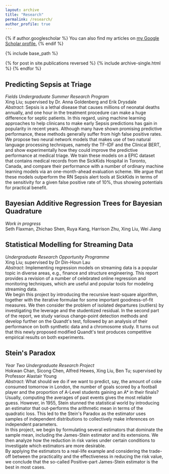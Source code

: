 ```yaml
---
layout: archive
title: "Research"
permalink: /research/
author_profile: true
---
```


{% if author.googlescholar %}
  You can also find my articles on <u><a href="{{author.googlescholar}}">my Google Scholar profile</a>.</u>
{% endif %}

{% include base_path %}

{% for post in site.publications reversed %}
  {% include archive-single.html %}
{% endfor %}

## Predicting Sepsis at Triage
_Fields Undergraduate Summer Research Program_ \
Xing Liu; supervised by Dr. Anna Goldenberg and Erik Drysdale \
_Abstract_: Sepsis is a lethal disease that causes millions of neonatal deaths annually, and one hour in the treatment procedure can make a huge difference for septic patients. In this regard, using machine learning approaches to help clinicans to make early Sepsis predictions has gain in popularity in recent years. Although many have shown promising predictive performance, these methods generally suffer from high false positive rates. We propose two neural network models that makes use of two natural language processing techniques, namely the TF-IDF and the Clinical BERT, and show experimentally how they could improve the predictive performance at medical triage. We train these models on a EPIC dataset that contains medical records from the SickKids Hospital in Toronto, Canada, and compare their performance with a number of ordinary machine learning models via an one-month-ahead evaluation scheme. We argue that these models outperform the RN Sepsis alert tools at SickKids in terms of the sensitivity for a given false positive rate of 10\%, thus showing potentials for practical benefit.


## Bayesian Additive Regression Trees for Bayesian Quadrature
_Work in progress_ \
Seth Flaxman, Zhichao Shen, Ruya Kang, Harrison Zhu, Xing Liu, Wei Jiang


## Statistical Modelling for Streaming Data
_Undergraduate Research Opportunity Programme_ \
Xing Liu; supervised by Dr Din-Houn Lau \
_Abstract_: Implementing regression models on streaming data is a popular topic in diverse areas, e.g., finance and structure engineering. This report provides a revision of a number of celebrated online regression and monitoring techniques, which are useful and popular tools for modeling streaming data. \
We begin this project by introducing the recursive least-square algorithm, together with the iterative formulae for some important goodness-of-fit measures. We then consider the problem of isolated departures (outliers) by investigating the leverage and the studentized residual. In the second part of the report, we study various change-point detection methods and develop further on the Quandt's test, followed by an analysis of their performance on both synthetic data and a chromosome study. It turns out that this newly proposed modified Quandt's test produces competitive empirical results on both experiments.


## Stein's Paradox
_Year Two Undergraduate Research Project_ \
Hokwan Chan, Sicong Chen, Alfred Hewes, Xing Liu, Ben Tu; supervised by Professor Alastair Young \
_Abstract_: What should we do if we want to predict, say, the amount of coke consumed tomorrow in London, the number of goals scored by a football player and the  proportion of A-Level students gaining an A* in their finals? Usually, computing the averages of past events gives the most reliable guess. However, in 1955, Stein stunned the statistical world by introducing an estimator that out-performs the arithmetic mean in terms of the quadratic loss. This led to the Stein's Paradox as the estimator uses samples of independent distributions to collectively make inferences on independent parameters. \
In this project, we begin by formulating several estimators that dominate the sample mean, including the James-Stein estimator and its extensions. We then analyze how the reduction in risk varies under certain conditions to investigate which estimators are more desirable. \
By applying the estimators to a real-life example and considering the trade-off between the practicality and the effectiveness in reducing the risk value, we conclude that the so-called Positive-part James-Stein estimator is the best in most cases.
